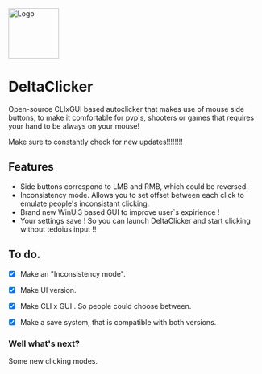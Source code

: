 <img src="https://github.com/user-attachments/assets/a61cce06-36c8-46ab-84ac-9481988eda4f" alt="Logo" width="100"> 


# DeltaClicker
Open-source CLIxGUI based autoclicker that makes use of mouse side buttons, to make it comfortable for pvp's, shooters or games that requires your hand to be always on your mouse!

Make sure to constantly check for new updates!!!!!!!!



## Features

* Side buttons correspond to LMB and RMB, which could be reversed.
* Inconsistency mode. Allows you to set offset between each click to emulate people's inconsistant clicking.
* Brand new WinUi3 based GUI to improve user`s expirience !
* Your settings save ! So you can launch DeltaClicker and start clicking without tedoius input !!



## To do.
- [x] Make an "Inconsistency mode".
- [x] Make UI version.
- [X] Make CLI x GUI . So people could choose between.
- [X] Make a save system, that is compatible with both versions.





### Well what's next? 
Some new clicking modes.
